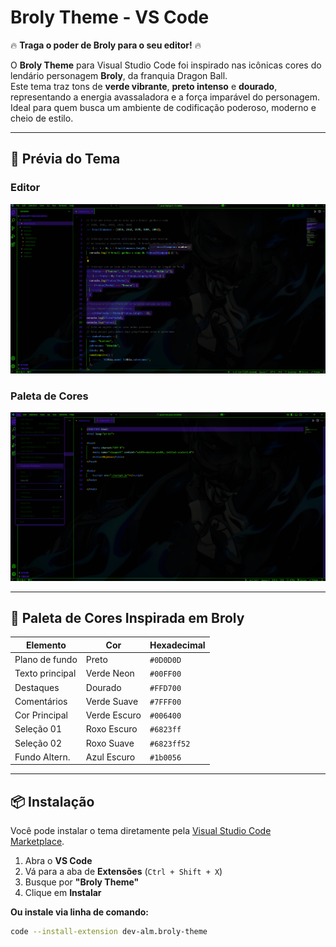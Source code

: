# **Broly Theme - VS Code**

🔥 **Traga o poder de Broly para o seu editor!** 🔥

O **Broly Theme** para Visual Studio Code foi inspirado nas icônicas cores do lendário personagem **Broly**, da franquia Dragon Ball.  
Este tema traz tons de **verde vibrante**, **preto intenso** e **dourado**, representando a energia avassaladora e a força imparável do personagem.  
Ideal para quem busca um ambiente de codificação poderoso, moderno e cheio de estilo.

---

## **📸 Prévia do Tema**

### **Editor**

![Editor Preview](https://raw.githubusercontent.com/dev-alm/tema-broly-vscode/main/imagens/img01.png)

### **Paleta de Cores**

![Color Palette](https://raw.githubusercontent.com/dev-alm/tema-broly-vscode/main/imagens/img02.png)

---

## **🎨 Paleta de Cores Inspirada em Broly**

| Elemento        | Cor          | Hexadecimal |
| --------------- | ------------ | ----------- |
| Plano de fundo  | Preto        | `#0D0D0D`   |
| Texto principal | Verde Neon   | `#00FF00`   |
| Destaques       | Dourado      | `#FFD700`   |
| Comentários     | Verde Suave  | `#7FFF00`   |
| Cor Principal   | Verde Escuro | `#006400`   |
| Seleção 01      | Roxo Escuro  | `#6823ff`   |
| Seleção 02      | Roxo Suave   | `#6823ff52` |
| Fundo Altern.   | Azul Escuro  | `#1b0056`   |

---

## **📦 Instalação**

Você pode instalar o tema diretamente pela [Visual Studio Code Marketplace](https://marketplace.visualstudio.com/vscode).

1. Abra o **VS Code**
2. Vá para a aba de **Extensões** (`Ctrl + Shift + X`)
3. Busque por **"Broly Theme"**
4. Clique em **Instalar**

**Ou instale via linha de comando:**

```sh
code --install-extension dev-alm.broly-theme
```
